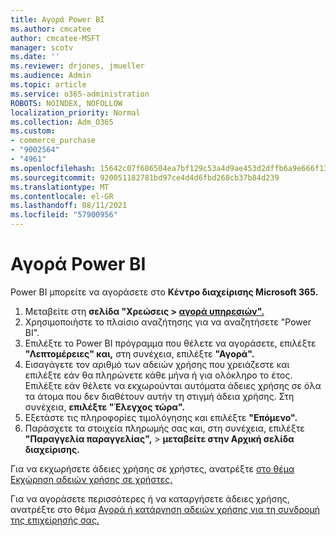 ```yaml
---
title: Αγορά Power BI
ms.author: cmcatee
author: cmcatee-MSFT
manager: scotv
ms.date: ''
ms.reviewer: drjones, jmueller
ms.audience: Admin
ms.topic: article
ms.service: o365-administration
ROBOTS: NOINDEX, NOFOLLOW
localization_priority: Normal
ms.collection: Adm_O365
ms.custom:
- commerce_purchase
- "9002564"
- "4961"
ms.openlocfilehash: 15642c07f686504ea7bf129c53a4d9ae453d2dffb6a9e666f1312ed35acf9c16
ms.sourcegitcommit: 920051182781bd97ce4d4d6fbd268cb37b84d239
ms.translationtype: MT
ms.contentlocale: el-GR
ms.lasthandoff: 08/11/2021
ms.locfileid: "57900956"
---
```

# <a name="purchase-power-bi"></a>Αγορά Power BI

Power BI μπορείτε να αγοράσετε στο **Κέντρο διαχείρισης Microsoft 365.**

1. Μεταβείτε στη **σελίδα "Χρεώσεις > [αγορά υπηρεσιών".](https://go.microsoft.com/fwlink/p/?linkid=868433)**
2. Χρησιμοποιήστε το πλαίσιο αναζήτησης για να αναζητήσετε "Power BI".
3. Επιλέξτε το Power BI πρόγραμμα που θέλετε να αγοράσετε, επιλέξτε **"Λεπτομέρειες" και,** στη συνέχεια, επιλέξτε **"Αγορά".**
4. Εισαγάγετε τον αριθμό των αδειών χρήσης που χρειάζεστε και επιλέξτε εάν θα πληρώνετε κάθε μήνα ή για ολόκληρο το έτος. Επιλέξτε εάν θέλετε να εκχωρούνται αυτόματα άδειες χρήσης σε όλα τα άτομα που δεν διαθέτουν αυτήν τη στιγμή άδεια χρήσης. Στη συνέχεια, **επιλέξτε "Έλεγχος τώρα".**
5. Εξετάστε τις πληροφορίες τιμολόγησης και επιλέξτε **"Επόμενο".**
6. Παράσχετε τα στοιχεία πληρωμής σας και, στη συνέχεια, επιλέξτε **"Παραγγελία παραγγελίας",**  >  **μεταβείτε στην Αρχική σελίδα διαχείρισης.**

Για να εκχωρήσετε άδειες χρήσης σε χρήστες, ανατρέξτε [στο θέμα Εκχώρηση αδειών χρήσης σε χρήστες.](https://docs.microsoft.com/microsoft-365/admin/manage/assign-licenses-to-users)

Για να αγοράσετε περισσότερες ή να καταργήσετε άδειες χρήσης, ανατρέξτε στο θέμα [Αγορά ή κατάργηση αδειών χρήσης για τη συνδρομή της επιχείρησής σας.](https://docs.microsoft.com/microsoft-365/commerce/licenses/buy-licenses)